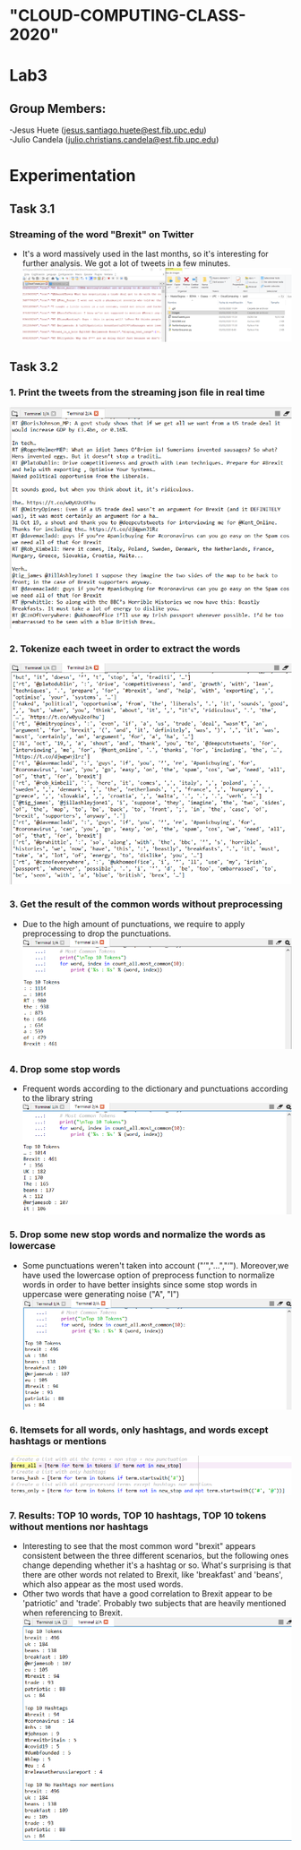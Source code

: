# "CLOUD-COMPUTING-CLASS-2020" 
# Lab3
## Group Members:
-Jesus Huete (jesus.santiago.huete@est.fib.upc.edu)  
-Julio Candela (julio.christians.candela@est.fib.upc.edu)

# Experimentation  

## Task 3.1  
### Streaming of the word "Brexit" on Twitter 
- It's a word massively used in the last months, so it's interesting for further analysis. We got a lot of tweets in a few minutes.
![Image of EC2](Images/3.1_StreamingFile.PNG)

## Task 3.2
### 1. Print the tweets from the streaming json file in real time
![Image of EC2](Images/3.2.1_TwitterText.PNG)

### 2. Tokenize each tweet in order to extract the words
![Image of EC2](Images/3.2.2_TwitterTokens.PNG)

### 3. Get the result of the common words without preprocessing
- Due to the high amount of punctuations, we require to apply preprocessing to drop the punctuations.
![Image of EC2](Images/3.2.3_FrequentTokens.PNG)

### 4. Drop some stop words 
- Frequent words according to the dictionary and punctuations according to the library string
![Image of EC2](Images/3.2.4_FrequentTokens_nostop.PNG)

### 5. Drop some new stop words and normalize the words as lowercase
- Some punctuations weren't taken into account ("’","…","‘"). Moreover,we have used the lowercase option of preprocess function to normalize words in order to have better insights since some stop words in uppercase were generating noise ("A", "I")
![Image of EC2](Images/3.2.5_FrequentTokens_nostop_improved.PNG)

### 6. Itemsets for all words, only hashtags, and words except hashtags or mentions
![Image of EC2](Images/3.2.6_Itemsets.PNG)

### 7. Results: TOP 10 words, TOP 10 hashtags, TOP 10 tokens without mentions nor hashtags
- Interesting to see that the most common word "brexit" appears consistent between the three different scenarios, but the following ones change depending whether it's a hashtag or so. What's surprising is that there are other words not related to Brexit, like 'breakfast' and 'beans', which also appear as the most used words.
- Other two words that have a good correlation to Brexit appear to be 'patriotic' and 'trade'. Probably two subjects that are heavily mentioned when referencing to Brexit.
![Image of EC2](Images/3.2.7_Results.PNG)